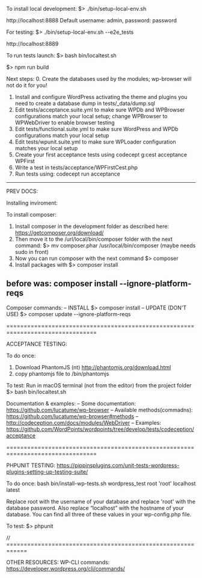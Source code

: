 To install local development:
$> ./bin/setup-local-env.sh

http://localhost:8888
Default username: admin, password: password

For testing:
$> ./bin/setup-local-env.sh --e2e_tests

http://localhost:8889


To run tests launch:
$> bash bin/localtest.sh

$> npm run build




Next steps:
0. Create the databases used by the modules; wp-browser will not do it for you!
1. Install and configure WordPress activating the theme and plugins you need to create a database dump in tests/_data/dump.sql
2. Edit tests/acceptance.suite.yml to make sure WPDb and WPBrowser configurations match your local setup; change WPBrowser to WPWebDriver to enable browser testing
3. Edit tests/functional.suite.yml to make sure WordPress and WPDb configurations match your local setup
4. Edit tests/wpunit.suite.yml to make sure WPLoader configuration matches your local setup
5. Create your first acceptance tests using codecept g:cest acceptance WPFirst
6. Write a test in tests/acceptance/WPFirstCest.php
7. Run tests using: codecept run acceptance
 ---

 PREV DOCS:

 Installing inviroment:

To install composer:
1. Install composer in the development folder as described here: https://getcomposer.org/download/
2. Then move it to the /url/local/bin/composer folder with the next command: $> mv composer.phar /usr/local/bin/composer (maybe needs sudo in front)
3. Now you can run composer with the next command $> composer
4. Install packages with $> composer install
## before was: composer install --ignore-platform-reqs

Composer commands:
– INSTALL $> composer install
– UPDATE (DON'T USE) $> composer update --ignore-platform-reqs

================================================================================

ACCEPTANCE TESTING:

To do once:
1. Download PhantomJS (nt) http://phantomjs.org/download.html
2. copy phantomjs file to /bin/phantomjs

To test:
Run in macOS terminal (not from the editor) from the project folder
$> bash bin/localtest.sh

Documentation & examples:
– Some documentation: https://github.com/lucatume/wp-browser
– Available methods(commadns): https://github.com/lucatume/wp-browser#methods
– http://codeception.com/docs/modules/WebDriver
– Examples: https://github.com/WordPoints/wordpoints/tree/develop/tests/codeception/acceptance

================================================================================

PHPUNIT TESTING:
https://pippinsplugins.com/unit-tests-wordpress-plugins-setting-up-testing-suite/

To do once:
bash bin/install-wp-tests.sh wordpress_test root 'root' localhost latest

Replace root with the username of your database and
replace 'root' with the database password.
Also replace “localhost” with the hostname of your database.
You can find all three of these values in your wp-config.php file.

To test:
$> phpunit



// ============================================================

OTHER RESOURCES:
WP-CLI commands: https://developer.wordpress.org/cli/commands/
